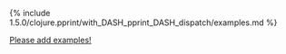 {% include 1.5.0/clojure.pprint/with_DASH_pprint_DASH_dispatch/examples.md %}

[Please add examples!](https://github.com/arrdem/grimoire/edit/master/_includes/1.6.0/clojure.pprint/with_DASH_pprint_DASH_dispatch/examples.md)
